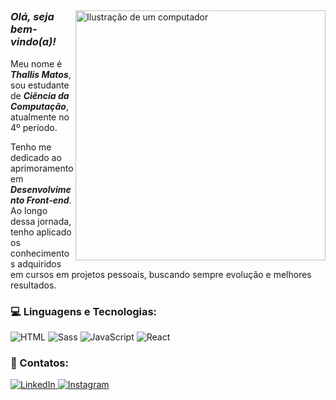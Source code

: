 ##

<img src="https://raw.githubusercontent.com/MicaelliMedeiros/micaellimedeiros/master/image/computer-illustration.png" alt="Ilustração de um computador" width="400px" align="right">

<h3 align="left"><strong><em>Olá, seja bem-vindo(a)!</em></strong></h3>

<p align="left">Meu nome é <strong><em>Thallis Matos</em></strong>, sou estudante de <strong><em>Ciência da Computação</em></strong>, atualmente no 4º período.</p> 

<p align="left">Tenho me dedicado ao aprimoramento em <strong><em>Desenvolvimento Front-end</em></strong>. Ao longo dessa jornada, tenho aplicado os conhecimentos adquiridos em cursos em projetos pessoais, buscando sempre evolução e melhores resultados.</p>

<h3 align="left">💻 Linguagens e Tecnologias:</h3>
<p align="left">
  <div>
    <img src="https://img.shields.io/badge/HTML5-E34F26?style=flat-square&logo=html5&logoColor=white" alt="HTML" />
    <img src="https://img.shields.io/badge/Sass-CC6699?style=flat-square&logo=sass&logoColor=white" alt="Sass" />
    <img src="https://img.shields.io/badge/JavaScript-323330?style=flat-square&logo=javascript&logoColor=F7DF1E" alt="JavaScript" />
    <img src="https://img.shields.io/badge/React-20232A?style=flat-square&logo=react&logoColor=61DAFB" alt="React" />
  </div>
</p>

<h3 align="left">💌 Contatos:</h3>
<p align="left">
  <a href="https://www.linkedin.com/in/thallismatos/" title="LinkedIn" target="_blank">
    <img src="https://img.shields.io/badge/LinkedIn-0077B5?style=flat-square&logo=linkedin&logoColor=white" alt="LinkedIn"/>
  </a>
  <a href="https://www.instagram.com/thallis.matos_/" title="Instagram" target="_blank">
    <img src="https://img.shields.io/badge/Instagram-E4405F?style=flat-square&logo=instagram&logoColor=white" alt="Instagram"/>
  </a>
</p>

##
